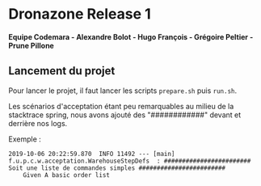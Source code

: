 # Dronazone Release 1
#### Equipe Codemara - Alexandre Bolot - Hugo François - Grégoire Peltier - Prune Pillone

## Lancement du projet
Pour lancer le projet, il faut lancer les scripts ```prepare.sh``` puis ```run.sh```.

Les scénarios d'acceptation étant peu remarquables au milieu de la stacktrace spring, nous avons ajouté des "############" devant et derrière nos logs.

Exemple :
```
2019-10-06 20:22:59.870  INFO 11492 --- [main] f.u.p.c.w.acceptation.WarehouseStepDefs  : ######################## Soit une liste de commandes simples ########################
    Given A basic order list     
```

### 

